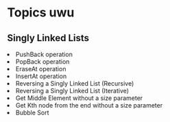 # Topics uwu
## Singly Linked Lists
<li>PushBack operation</li>
<li>PopBack operation</li>
<li>EraseAt operation</li>
<li>InsertAt operation</li>
<li>Reversing a Singly Linked List (Recursive)</li>
<li>Reversing a Singly Linked List (Iterative)</li>
<li>Get Middle Element without a size parameter</li>
<li>Get Kth node from the end without a size parameter</li>
<li>Bubble Sort</li>
